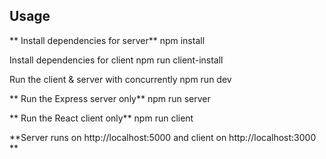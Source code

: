 ## Usage ##
** Install dependencies for server**
npm install

 Install dependencies for client
npm run client-install

 Run the client & server with concurrently
npm run dev

** Run the Express server only**
npm run server

** Run the React client only**
npm run client

**Server runs on http://localhost:5000 and client on http://localhost:3000 **
